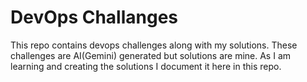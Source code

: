 # DevOps Challanges

This repo contains devops challenges along with my solutions. These challenges are AI(Gemini) generated but solutions are mine. As I am learning and creating the solutions I document it here in this repo.